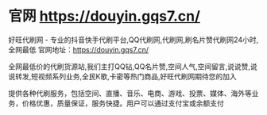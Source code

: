 # 官网 https://douyin.gqs7.cn/
好旺代刷网 - 专业的抖音快手代刷平台,QQ代刷网,代刷网,刷名片赞代刷网24小时,全网最低
官网地址：https://douyin.gqs7.cn/

全网最低价的代刷货源站,我们主打QQ钻,QQ名片赞,空间人气,空间留言,说说赞,说说转发,短视频系列业务,全民K歌,卡密等热门商品,好旺代刷网期待您的加入

提供各种代刷服务，包括空间、直播、音乐、电商、游戏、投票、媒体、海外等业务，价格优惠，质量保证，服务快捷。用户可以通过支付宝或余额支付




